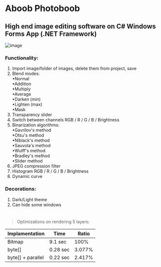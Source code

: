 # Aboob Photoboob
## High end image editing software on C# Windows Forms App (.NET Framework)
![image](https://user-images.githubusercontent.com/82185066/161241798-f5b9a86c-8a4d-4ec1-b142-b04fbadf8152.png)
### Functionality:

1. Import image/folder of images, delete them from project, save
2. Blend modes:<br />
  •Normal<br />
  •Addition<br />
  •Multiply<br />
  •Average<br />
  •Darken (min)<br />
  •Lighten (max)<br />
  •Mask
3. Transparency slider
4. Switch between channels RGB / R / G / B / Brightness
5. Binarization algorithms:<br />
  •Gavrilov's method<br />
  •Otsu's method<br />
  •Niblack's method<br />
  •Sauvola's method<br />
  •Wulff's method<br />
  •Bradley's method<br />
  •Slider method
6. JPEG compression filter
7. Histogram RGB / R / G / B / Brightness
8. Dynamic curve

### Decorations:

1. Dark/Light theme
2. Can hide some windows
  
  
  
  
  
  #
> Optimizations on rendering 5 layers:

| Implamentation  | Time | Ratio |
| ------------- | ------------- | ------------- |
| Bitmap  | 9.1 sec  | 100%  |
| byte[]  | 0.28 sec  | 3.077%  |
| byte[] + parallel  | 0.22 sec  | 2.417%  |
